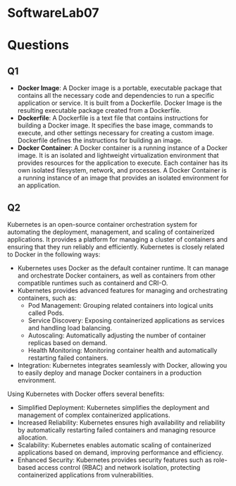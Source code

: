 # SoftwareLab07

# Questions
## Q1
* **Docker Image**: A Docker image is a portable, executable package that contains all the necessary code and dependencies to run a specific application or service. It is built from a Dockerfile. Docker Image is the resulting executable package created from a Dockerfile.
* **Dockerfile**: A Dockerfile is a text file that contains instructions for building a Docker image. It specifies the base image, commands to execute, and other settings necessary for creating a custom image. Dockerfile defines the instructions for building an image.
* **Docker Container**: A Docker container is a running instance of a Docker image. It is an isolated and lightweight virtualization environment that provides resources for the application to execute. Each container has its own isolated filesystem, network, and processes. A Docker Container is a running instance of an image that provides an isolated environment for an application.

## Q2
Kubernetes is an open-source container orchestration system for automating the deployment, management, and scaling of containerized applications. It provides a platform for managing a cluster of containers and ensuring that they run reliably and efficiently. Kubernetes is closely related to Docker in the following ways:

* Kubernetes uses Docker as the default container runtime. It can manage and orchestrate Docker containers, as well as containers from other compatible runtimes such as containerd and CRI-O.
* Kubernetes provides advanced features for managing and orchestrating containers, such as:
    * Pod Management: Grouping related containers into logical units called Pods.
    * Service Discovery: Exposing containerized applications as services and handling load balancing.
    * Autoscaling: Automatically adjusting the number of container replicas based on demand.
    * Health Monitoring: Monitoring container health and automatically restarting failed containers.
* Integration: Kubernetes integrates seamlessly with Docker, allowing you to easily deploy and manage Docker containers in a production environment.

Using Kubernetes with Docker offers several benefits:

* Simplified Deployment: Kubernetes simplifies the deployment and management of complex containerized applications.
* Increased Reliability: Kubernetes ensures high availability and reliability by automatically restarting failed containers and managing resource allocation.
* Scalability: Kubernetes enables automatic scaling of containerized applications based on demand, improving performance and efficiency.
* Enhanced Security: Kubernetes provides security features such as role-based access control (RBAC) and network isolation, protecting containerized applications from vulnerabilities.

